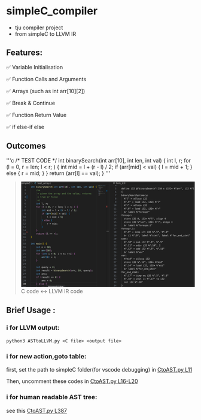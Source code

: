 # simpleC_compiler

+ tju compiler project
+ from simpleC to LLVM IR

## Features:
✅ Variable Initialisation

✅ Function Calls and Arguments

✅ Arrays (such as int arr\[10\]\[2\])

✅ Break & Continue

✅ Function Return Value

✅ if else-if else 

## Outcomes
'''c
/* TEST CODE */
int binarySearch(int arr[10], int len, int val) {
    int l, r;
    for (l = 0, r = len; l < r; ) {
        int mid = l + (r - l) / 2;
        if (arr[mid] < val) {
            l = mid + 1;
        } else {
            r = mid;
        }
    }
    return (arr[l] == val);
}
'''

> <img src="./simpleC/example.png" />
> C code <-> LLVM IR code


## Brief Usage :

### ℹ️  for LLVM output: 
```shell
python3 ASTtoLLVM.py <C file> <output file>
```

### ℹ️  for new action,goto table:
first, set the path to simpleC folder(for vscode debugging)
in [CtoAST.py L11](https://github.com/soryxie/simpleC_compiler/blob/main/CtoAST.py#L11)

Then, uncomment these codes in [CtoAST.py L16-L20](https://github.com/soryxie/simpleC_conpiler/blob/main/CtoAST.py#L16:L20)

### ℹ️  for human readable AST tree:
see this [CtoAST.py L387](https://github.com/soryxie/simpleC_compiler/blob/main/CtoAST.py#L406)
